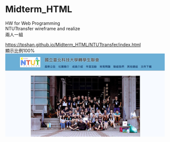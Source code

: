 # Midterm_HTML
HW for Web Programming   
NTUTtransfer wireframe and realize   
兩人一組

https://tpshan.github.io/Midterm_HTML/NTUTtransfer/index.html    
顯示比例100%
![image](https://github.com/tpshan/Midterm_HTML/blob/master/Midterm_HTML.jpg)
